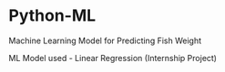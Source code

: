 # Python-ML
Machine Learning Model for Predicting Fish Weight

ML Model used - Linear Regression
 (Internship Project)
